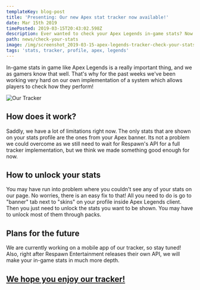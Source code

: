 ```yaml
---
templateKey: blog-post
title: 'Presenting: Our new Apex stat tracker now available!'
date: Mar 15th 2019
timePosted: 2019-03-15T20:43:02.598Z
description: Ever wanted to check your Apex Legends in-game stats? Now its possible!
path: news/check-your-stats
image: /img/screenshot_2019-03-15-apex-legends-tracker-check-your-stats-min.png
tags: 'stats, tracker, profile, apex, legends'
---
```

In-game stats in game like Apex Legends is a really important thing, and we as gamers know that well. That's why for the past weeks we've been working very hard on our own implementation of a system which allows players to check how they perform!

![Our Tracker](/img/screenshot_2019-03-15-apex-legends-tracker-check-your-stats-3-min.png)



## How does it work?

Saddly, we have a lot of limitations right now. The only stats that are shown on your stats profile are the ones from your Apex banner. Its not a problem we could overcome as we still need to wait for Respawn's API for a full tracker implementation, but we think we made something good enough for now.



## How to unlock your stats

You may have run into problem where you couldn't see any of your stats on our page. No worries, there is an easy fix to that! All you need to do is go to "banner" tab next to "skins" on your profile inside Apex Legends client. Then you just need to unlock the stats you want to be shown. You may have to unlock most of them through packs.



## Plans for the future

We are currently working on a mobile app of our tracker, so stay tuned! Also, right after Respawn Entertainment releases their own API, we will make your in-game stats in much more depth.



## <a href='https://www.apex-centre.com/tracker'>We hope you enjoy our tracker!</a>
